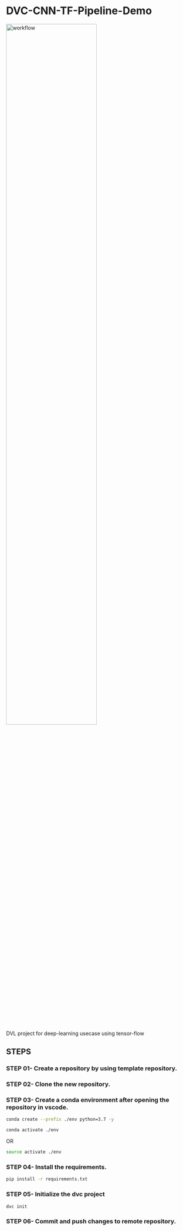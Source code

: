 # DVC-CNN-TF-Pipeline-Demo

<img src="others\docs\DVC-CNN-pipeline@2x (1).png" alt="workflow" width="70%">

DVL project for deep-learning usecase using tensor-flow

## STEPS

### STEP 01- Create a repository by using template repository.

### STEP 02- Clone the new repository.

### STEP 03- Create a conda environment after opening the repository in vscode.

```bash 
conda create --prefix ./env python=3.7 -y
```

```bash
conda activate ./env
```

OR

```bash
source activate ./env
```

### STEP 04- Install the requirements.
```bash
pip install -r requirements.txt
```

### STEP 05- Initialize the dvc project
```bash
dvc init
```

### STEP 06- Commit and push changes to remote repository.